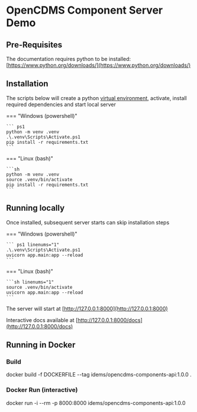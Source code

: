 # OpenCDMS Component Server Demo

## Pre-Requisites

The documentation requires python to be installed:  
[https://www.python.org/downloads/](https://www.python.org/downloads/)

## Installation

The scripts below will create a python [virtual environment](https://docs.python.org/3/library/venv.html), activate, install required dependencies and start local server

=== "Windows (powershell)"

    ``` ps1
    python -m venv .venv
    .\.venv\Scripts\Activate.ps1
    pip install -r requirements.txt
    ```

=== "Linux (bash)"

    ```sh
    python -m venv .venv
    source .venv/bin/activate
    pip install -r requirements.txt
    ```

## Running locally

Once installed, subsequent server starts can skip installation steps

=== "Windows (powershell)"

    ``` ps1 linenums="1"
    .\.venv\Scripts\Activate.ps1
    uvicorn app.main:app --reload
    ```

=== "Linux (bash)"

    ```sh linenums="1"
    source .venv/bin/activate
    uvicorn app.main:app --reload
    ```

The server will start at [http://127.0.0.1:8000](http://127.0.0.1:8000)

Interactive docs available at [http://127.0.0.1:8000/docs](http://127.0.0.1:8000/docs)

## Running in Docker

### Build

docker build -f DOCKERFILE --tag idems/opencdms-components-api:1.0.0 .

### Docker Run (interactive)

docker run -i --rm -p 8000:8000 idems/opencdms-components-api:1.0.0
